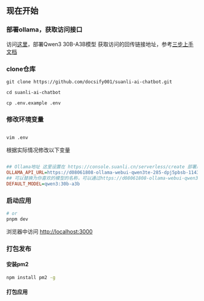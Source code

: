 
## 现在开始

### 部署ollama，获取访问接口

访问[这里](https://console.suanli.cn/serverless/create)，部署Qwen3 30B-A3B模型
获取访问的回传链接地址，参考[三步上手文档](https://www.gongjiyun.com/docs/y/introduction/l3a6wgrppity1qkorxdcx6aqnvf/)

### clone仓库

```
git clone https://github.com/docsify001/suanli-ai-chatbot.git

cd suanli-ai-chatbot

cp .env.example .env

```

### 修改环境变量

```bash

vim .env

```
根据实际情况修改以下变量

``` ini

## Ollama地址 这里设置在 https://console.suanli.cn/serverless/create 部署后的回传链接
OLLAMA_API_URL=https://d08061808-ollama-webui-qwen3te-285-dpj5pbsb-11434.550c.cloud/api
## 可以替换为你喜欢的模型的名称，可以通过https://d08061808-ollama-webui-qwen3te-285-dpj5pbsb-11434.550c.cloud/api/tags 获取
DEFAULT_MODEL=qwen3:30b-a3b

```

### 启动应用

```bash
# or
pnpm dev
```

浏览器中访问 [http://localhost:3000](http://localhost:3000)


### 打包发布

#### 安装pm2

```bash
npm install pm2 -g

```

#### 打包应用
